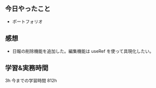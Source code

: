 ## 今日やったこと

- ポートフォリオ

## 感想

- 日報の削除機能を追加した。編集機能は useRef を使って具現化したい。

## 学習&実務時間

3h
今までの学習時間 812h
